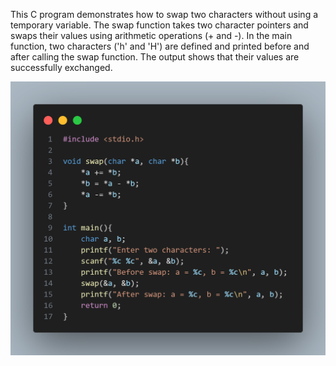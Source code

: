 This C program demonstrates how to swap two characters without using a temporary variable. The swap function takes two character pointers and swaps their values using arithmetic operations (+ and -). In the main function, two characters ('h' and 'H') are defined and printed before and after calling the swap function. The output shows that their values are successfully exchanged.

<img src="image.png" width="700">

